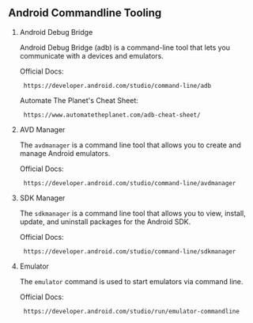 ## Android Commandline Tooling

1. Android Debug Bridge

    Android Debug Bridge (adb) is a command-line tool that lets you communicate with a devices and emulators.

    Official Docs:

        https://developer.android.com/studio/command-line/adb

    Automate The Planet's Cheat Sheet:

        https://www.automatetheplanet.com/adb-cheat-sheet/

2. AVD Manager

   The `avdmanager` is a command line tool that allows you to create and manage Android emulators.

    Official Docs:

        https://developer.android.com/studio/command-line/avdmanager

3. SDK Manager

   The `sdkmanager` is a command line tool that allows you to view, install, update, and uninstall packages for the Android SDK.

    Official Docs:

        https://developer.android.com/studio/command-line/sdkmanager

4. Emulator

   The `emulator` command is used to start emulators via command line.

    Official Docs:

        https://developer.android.com/studio/run/emulator-commandline
